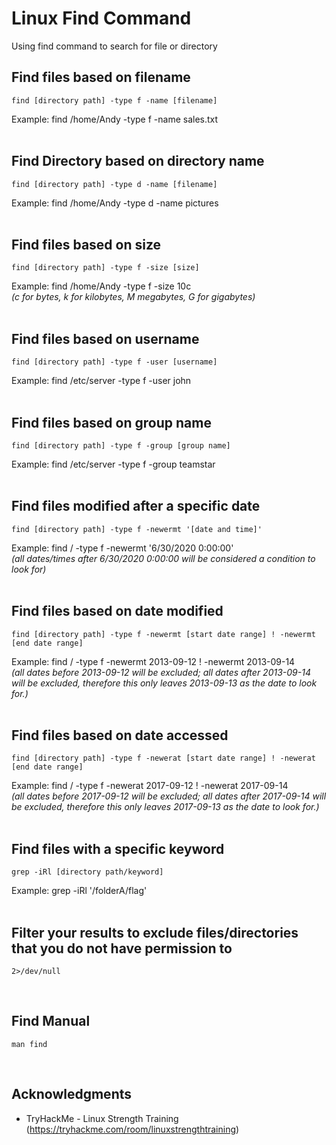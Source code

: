 # Linux Find Command

Using find command to search for file or directory
<br>

<!-- ----------------------------------------------- -->
## Find files based on filename

```
find [directory path] -type f -name [filename]
```

Example: find /home/Andy -type f -name sales.txt <br><br>

<!-- ----------------------------------------------- -->
## Find Directory based on directory name

```
find [directory path] -type d -name [filename]
```

Example: find /home/Andy -type d -name pictures <br><br>

<!-- ----------------------------------------------- -->
## Find files based on size

```
find [directory path] -type f -size [size]
```

Example: find /home/Andy -type f -size 10c <br>
*(c for bytes, k for kilobytes, M megabytes, G for gigabytes)* <br><br>

<!-- ----------------------------------------------- -->
## Find files based on username

```
find [directory path] -type f -user [username]
```

Example: find /etc/server -type f -user john <br><br>

<!-- ----------------------------------------------- -->
## Find files based on group name

```
find [directory path] -type f -group [group name]
```

Example: find /etc/server -type f -group teamstar <br><br>

<!-- ----------------------------------------------- -->
## Find files modified after a specific date

```
find [directory path] -type f -newermt '[date and time]'
```

Example: find / -type f -newermt '6/30/2020 0:00:00' <br>
*(all dates/times after 6/30/2020 0:00:00 will be considered a condition to look for)* <br><br>

<!-- ----------------------------------------------- -->
## Find files based on date modified

```
find [directory path] -type f -newermt [start date range] ! -newermt [end date range]
```

Example: find / -type f -newermt 2013-09-12 ! -newermt 2013-09-14 <br>
*(all dates before 2013-09-12 will be excluded; all dates after 2013-09-14 will be excluded, therefore this only leaves 2013-09-13 as the date to look for.)* <br><br>

<!-- ----------------------------------------------- -->
## Find files based on date accessed

```
find [directory path] -type f -newerat [start date range] ! -newerat [end date range]
```

Example: find / -type f -newerat 2017-09-12 ! -newerat 2017-09-14 <br>
*(all dates before 2017-09-12 will be excluded; all dates after 2017-09-14 will be excluded, therefore this only leaves 2017-09-13 as the date to look for.)* <br><br>

<!-- ----------------------------------------------- -->
## Find files with a specific keyword

```
grep -iRl [directory path/keyword]
```

Example: grep -iRl '/folderA/flag' <br><br>

<!-- ----------------------------------------------- -->
## Filter your results to exclude files/directories that you do not have permission to

```
2>/dev/null
```
<br>

<!-- ----------------------------------------------- -->
## Find Manual

```
man find
```
<br>

<!-- ----------------------------------------------- -->
## Acknowledgments

* TryHackMe - Linux Strength Training (https://tryhackme.com/room/linuxstrengthtraining)
